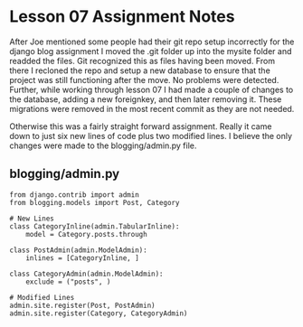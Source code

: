 # Lesson 07 Assignment Notes

After Joe mentioned some people had their git repo setup incorrectly for the django blog assignment I moved the .git folder up into the
mysite folder and readded the files.  Git recognized this as files having been moved.  From there I recloned the repo and setup a new
database to ensure that the project was still functioning after the move.  No problems were detected.  Further, while working through
lesson 07 I had made a couple of changes to the database, adding a new foreignkey, and then later removing it.  These migrations were
removed in the most recent commit as they are not needed.

Otherwise this was a fairly straight forward assignment.  Really it came down to just six new lines of code plus two modified lines.
I believe the only changes were made to the blogging/admin.py file.

## blogging/admin.py
```
from django.contrib import admin
from blogging.models import Post, Category

# New Lines
class CategoryInline(admin.TabularInline):
    model = Category.posts.through

class PostAdmin(admin.ModelAdmin):
    inlines = [CategoryInline, ]

class CategoryAdmin(admin.ModelAdmin):
    exclude = ("posts", )

# Modified Lines
admin.site.register(Post, PostAdmin)
admin.site.register(Category, CategoryAdmin)
```

